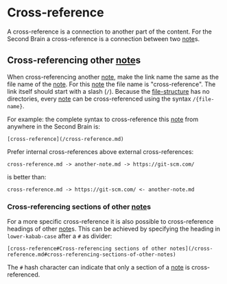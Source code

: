 # Cross-reference

A cross-reference is a connection to another part of the content.
For the Second Brain a cross-reference is a connection between two [note](note.md)s.

## Cross-referencing other [note](/note.md)s

When cross-referencing another [note](note.md), make the link name the same as the file name of the [note](note.md).
For this [note](note.md) the file name is "cross-reference".
The link itself should start with a slash (`/`).
Because the [file-structure](/file-structure.md) has no directories, every [note](note.md) can be cross-referenced using the syntax `/{file-name}`.

For example: the complete syntax to cross-reference this [note](note.md) from anywhere in the Second Brain is: 

```
[cross-reference](/cross-reference.md)
```

Prefer internal cross-references above external cross-references:

```
cross-reference.md -> another-note.md -> https://git-scm.com/
```

is better than:

```
cross-reference.md -> https://git-scm.com/ <- another-note.md
```

### Cross-referencing sections of other [note](/note.md)s

For a more specific cross-reference it is also possible to cross-reference headings of other [note](note.md)s.
This can be achieved by specifying the heading in `lower-kabab-case` after a `#` as divider:

```
[cross-reference#Cross-referencing sections of other notes](/cross-reference.md#cross-referencing-sections-of-other-notes)
```

The `#` hash character can indicate that only a section of a [note](note.md) is cross-referenced.

